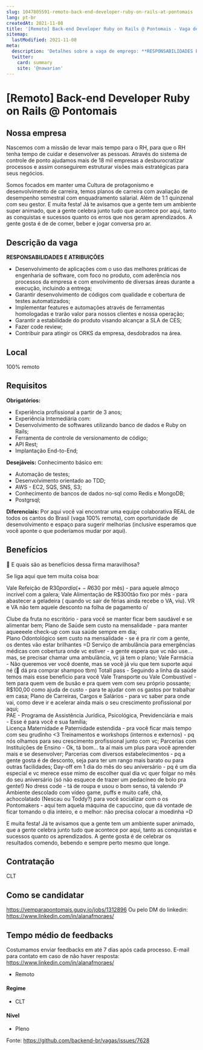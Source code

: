 ```yaml
---
slug: 1047805591-remoto-back-end-developer-ruby-on-rails-at-pontomais
lang: pt-br
createdAt: 2021-11-08
title: '[Remoto] Back-end Developer Ruby on Rails @ Pontomais - Vaga de Emprego'
sitemap:
  lastModified: 2021-11-08
meta:
  description: 'Detalhes sobre a vaga de emprego: **RESPONSABILIDADES E ATRIBUIÇÕES** - Desenvolvimento de aplicações com o uso das melhores práticas de engenharia de software, com foco no produto, com aderência nos processos da empresa e com envolvimento de diversas áreas durante a execução, incluindo a entrega; - Garantir desenvolvimento de códigos com qualidade e cobertura de testes automatizados; - Implementar features e automações através de ferramentas homologadas e trarão valor para nossos clientes e nossa operação; - Garantir a estabilidade do produto visando alcançar a SLA de CES; - Fazer code review; - Contribuir para atingir os ORKS da empresa, desdobrados na área.'
  twitter:
    card: summary
    site: '@nawarian'
---
```


# [Remoto] Back-end Developer Ruby on Rails @ Pontomais

## Nossa empresa

Nascemos com a missão de levar mais tempo para o RH, para que o RH tenha tempo de cuidar e desenvolver as pessoas.
Através do sistema de controle de ponto ajudamos mais de 18 mil empresas a desburocratizar processos e assim conseguirem estruturar visões mais estratégicas para seus negócios.

Somos focados em manter uma Cultura de protagonismo e desenvolvimento de carreira, temos planos de carreira com avaliação de desempenho semestral com enquadramento salarial. Além de 1:1 quinzenal com seu gestor. E muita festa! Já te avisamos que a gente tem um ambiente super animado, que a gente celebra junto tudo que acontece por aqui, tanto as conquistas e sucessos quanto os erros que nos geram aprendizados. A gente gosta é de de comer, beber e jogar conversa pro ar.
## Descrição da vaga

**RESPONSABILIDADES E ATRIBUIÇÕES**

- Desenvolvimento de aplicações com o uso das melhores práticas de engenharia de software, com foco no produto, com aderência nos processos da empresa e com envolvimento de diversas áreas durante a execução, incluindo a entrega;
- Garantir desenvolvimento de códigos com qualidade e cobertura de testes automatizados;
- Implementar features e automações através de ferramentas homologadas e trarão valor para nossos clientes e nossa operação;
- Garantir a estabilidade do produto visando alcançar a SLA de CES;
- Fazer code review;
- Contribuir para atingir os ORKS da empresa, desdobrados na área.

## Local
100% remoto

## Requisitos

**Obrigatórios:**

- Experiência profissional a partir de 3 anos;
- Experiência Intemediária com:
- Desenvolvimento de softwares utilizando banco de dados e Ruby on Rails;
- Ferramenta de controle de versionamento de código;
- API Rest;
- Implantação End-to-End;

**Desejáveis:**
Conhecimento básico em:

-  Automação de testes;
-  Desenvolvimento orientado ao TDD;
- AWS - EC2, SQS, SNS, S3;
- Conhecimento de bancos de dados no-sql como Redis e MongoDB;
- Postgrsql;

**Diferenciais:**
Por aqui você vai encontrar uma equipe colaborativa REAL de todos os cantos do Brasil (vaga 100% remota), com oportunidade de desenvolvimento e espaço para sugerir melhorias (inclusive esperamos que você aponte o que poderíamos mudar por aqui).

## Benefícios

🤔 E quais são as benefícios dessa firma maravilhosa?

Se liga aqui que tem muita coisa boa:

Vale Refeição de R$30 por dia (+- R$630 por mês) - para aquele almoço incrível com a galera;
Vale Alimentação de R$300tão fixo por mês - para abastecer a geladeira ( quando vc sair de férias ainda recebe o VA, viu). 
                     VR e VA não tem aquele desconto na folha de pagamento o/

Clube da fruta no escritório - para você se manter ficar bem saudável e se alimentar bem; 
Plano de Saúde sem custo na mensalidade - para manter aqueeeele check-up com sua saúde sempre em dia;  
Plano Odontológico sem custo na mensalidade - se é pra rir com a gente, os dentes vão estar brilhantes =D 
Serviço de ambulância para emergências médicas com cobertura onde vc estiver - a gente espera que vc não use... mas, se precisar chamar uma ambulância, vc já tem o plano; 
Vale Farmácia - Não queremos ver você doente, mas se você já viu que tem suporte aqui né (🤫 dá pra comprar shampoo tbm)
Totall pass - Seguindo a linha da saúde temos mais esse beneficio para você
 Vale Transporte ou Vale Combustível - tem para quem vem de busão e pra quem vem com seu próprio possante;
R$100,00 como ajuda de custo - para te ajudar com os gastos por trabalhar em casa; 
Plano de Carreiras, Cargos e Salários - para vc saber para onde vai, como deve ir e acelerar ainda mais o seu crescimento profissional por aqui;  
PAE - Programa de Assistência Jurídica, Psicológica, Previdenciária e mais - Esse é para você e sua família;  
Licença Maternidade e Paternidade estendida - pra você ficar mais tempo com seu grudinho <3
Treinamentos e workshops (internos e externos) - pq nós olhamos para seu crescimento profissional junto com vc; 
Parcerias com Instituições de Ensino - Ok, tá bom... ta aí mais um plus para você aprender mais e se desenvolver; 
Parcerias com diversos estabelecimentos - pq a gente gosta é de desconto, seja para ter um rango mais barato ou para outras facilidades;
Day-off em 1 dia do mês do seu aniversário - pq é um dia especial e vc merece esse mimo de escolher qual dia vc quer folgar no mês do seu aniversário (só não esquece de trazer um pedacíneo de bolo pra gente!)
No dress code - tá de roupa e usou o bom senso, tá valendo :P
Ambiente descolado com vídeo game, puffs e muito café, chá, achocolatado (Nescau ou Toddy?) para você socializar com o os Pontomakers - aqui tem aquela máquina de capuccino, que dá vontade de ficar tomando o dia inteiro, e o melhor: não precisa colocar a moedinha =D  


E muita festa! Já te avisamos que a gente tem um ambiente super animado, que a gente celebra junto tudo que acontece por aqui, tanto as conquistas e sucessos quanto os aprendizados. A gente gosta é de celebrar os resultados comendo, bebendo e sempre perto mesmo que longe.

## Contratação

CLT

## Como se candidatar
https://vemparapontomais.gupy.io/jobs/1312896
Ou pelo DM do linkedin: https://www.linkedin.com/in/alanafmoraes/


## Tempo médio de feedbacks

Costumamos enviar feedbacks em até 7 dias após cada processo.
E-mail para contato em caso de não haver resposta: https://www.linkedin.com/in/alanafmoraes/ 


- Remoto

#### Regime
- CLT

#### Nível
- Pleno





Fonte: https://github.com/backend-br/vagas/issues/7628